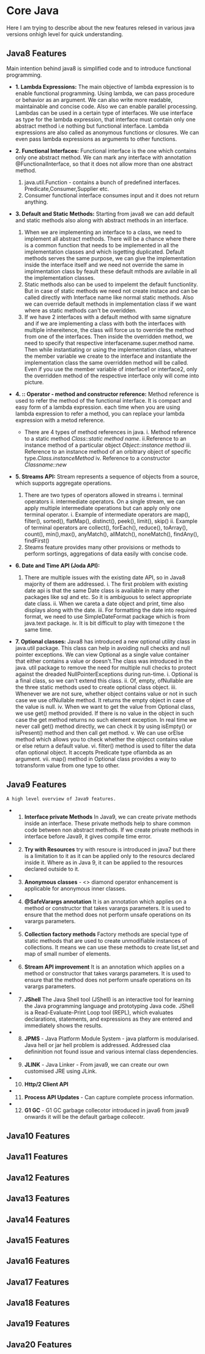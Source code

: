 # Core Java 
Here I am trying to describe about the new features relesed in various java versions onhigh level for quick understanding.

## Java8 Features
Main intention behind java8 is simplified code and to introduce functional programming.

* **1. Lambda Expressions:** The main objective of lambda expression is to enable functional programming. Using lambda, we can pass procedure or behavior as an argument. We can also write more readable, maintainable and concise code. Also we can enable parallel processing. Lambdas can be used in a certain type of interfaces. We use interface as type for the lambda expression, that interface must contain only one abstract method i.e nothing but functional interface. Lambda expressions are also called as anonymous functions or closures. We can even pass lambda expressions as arguments to other functions.

* **2. Functional Interfaces:** Functional interface is the one which contains only one abstract method. We can mark any interface with annotation @FunctionalInterface, so that it does not allow more than one abstract method.
	1. java.util.Function - contains a bunch of predefined interfaces. Predicate,Consumer,Supplier etc.
	2. Consumer functional interface consumes input and it does not return anything.
		
* **3. Default and Static Methods:** Starting from java8 we can add default and static methods also along with abstract methods in an interface.
	1. When we are implementing an interface to a class, we need to implement all abstract methods. There will be a chance where there is a common function that needs to be implemented in all the implementation classes and which isgetting duplicated. Default methods serves the same purpose, we can give the implementation inside the interface itself and we need not override the same in implmentation class by feault these default mthods are avilable in all the implementation classes.
	2. Static methods also can be used to impelemt the default functionlity. But in case of static methods we need not create instace and can be called directly with Interface name like normal static methods. Also we can override default methods in implementation class if we want where as static methods can't be overidden.
	3. If we have 2 interfaces with a default method with same signature and if we are implementing a class with both the interfaces with multiple inhereitence, the class will force us to override the method from one of the interfaces. Then inside the overridden method, we need to specify that respective interfacename.super.method name. Then while instantiating or using the implementation class, whatever the member variable we create to the interface and instantiate the implementation class the same overridden method will be called. Even if you use the member variable of interface1 or interface2, only the overridden method of the respective interface only will come into picture. 	

* **4. :: Operator - method and constructor reference:** Method reference is used to refer the method of the functional interface. It is compact and easy form of a lambda expression. each time when you are using lambda expression to refer a method, you can replace your lambda expression with a metod reference.
	* There are 4 types of method references in java. i. Method reference to a static method *Class::static method name*. ii.Reference to an instance method of a particular object *Object::instance method* iii. Reference to an instance method of an orbitrary object of specific type.*Class.instanceMethod* iv. Reference to a constructor *Classname::new* 

* **5. Streams API:** Stream represents a sequence of objects from a source, which supports aggregate operations.
	1. There are two types of operators allowed in streams i. terminal operators ii. intermediate operators. On a single stream, we can apply multiple intermediate operations but can apply only one terminal operator.
		i. Example of intermediate operators are map(), filter(), sorted(), flatMap(), distinct(), peek(), limit(), skip()
		ii. Example of terminal operators are collect(), forEach(), reduce(), toArray(), count(), min(),max(), anyMatch(), allMatch(), noneMatch(), findAny(), findFirst()	
	2. Steams feature provides many other provisions or methods to perform sortings, aggregations of data easily with concise code.

* **6. Date and Time API (Joda API):** 
	1. There are multiple issues with the existing date API, so in Java8 majority of them are addressed.
		i. The first problem with existing date api is that the same Date class is available in many other packages like sql and etc. So it is ambiguous to select appropriate date class. 
		ii. When we careta a date object and print, time also displays along with the date.
		iii. For formatting the date into required format, we need to use SimpleDateFormat package which is from java.text package.
		iv. It is bit difficult to play with timezone t the same time.  

* **7. Optional classes:** Java8 has introduced a new optional utility class in java.util package. This class can help in avoiding null checks and null pointer exceptions. We can view Optional as a single value container that either contains a value or doesn't.The class was introduced in the java. util package to remove the need for multiple null checks to protect against the dreaded NullPointerExceptions during run-time.
	i.	Optional is a final class, so we can't extend this class.
	ii.	Of, empty, ofNullable are the three static methods used to create optional class object.
	iii.	Whenever we are not sure, whether object contains value or not in such case we use ofNullable method. It returns the empty object in case of the value is null.
	iv. When we want to get the value from Optional class, we use get() method provided. If there is no value in the object in such case the get method returns no such element exception. In real time we never call get() method directly, we can check it by using isEmpty() or isPresent() method and then call get method.
	v. 	We can use orElse method which allows you to check whether the objecct contains value or else return a default value.
	vi.	filter() method is used to filter the data ofan optional object. It accepts Predicate type oflambda as an argument.
	vii.	map() method in Optional class provides a way to totransform value from one type to other. 

## Java9 Features
	
	A high level overview of Java9 features.
	
* 1. **Interface private Methods** In Java9, we can create private methods inside an interface. These private methods help to share common code between non abstract methods. If we create private methods in interface before Java9, it gives compile time error.
 
* 2. **Try with Resources** try with resoure is introduced in java7 but there is a limitation to it as it can be applied only to the resourcs declared inside it. Where as in Java 9, it can be applied to the resources declared outside to it.

* 3. **Anonymous classes** - <> diamond operator enhancement is applicable for anonymous inner classes.

* 4. **@SafeVarargs annotation** It is an annotation which applies on a method or constructor that takes varargs parameters. It is used to ensure that the method does not perform unsafe operations on its varargs parameters.

* 5. **Collection factory methods** Factory methods are special type of static methods that are used to create unmodifiable instances of collections. It means we can use these methods to create list,set and map of small number of elements.

* 6. **Stream API improvement** It is an annotation which applies on a method or constructor that takes varargs parameters. It is used to ensure that the method does not perform unsafe operations on its varargs parameters.

* 7. **JShell** The Java Shell tool (JShell) is an interactive tool for learning the Java programming language and prototyping Java code. JShell is a Read-Evaluate-Print Loop tool (REPL), which evaluates declarations, statements, and expressions as they are entered and immediately shows the results.

* 8. **JPMS** - Java Platform Module System - java platform is modularised. Java hell or jar hell problem is addressed. Addressed claa defininition not found issue and various internal class dependencies.

* 9. **JLINK** - Java Linker - From java9, we can create our own customised JRE using JLink.

* 10. **Http/2 Client API**

* 11. **Process API Updates** - Can capture complete process information.

* 12. **G1 GC** - G1 GC garbage collecotor introduced in java6 from java9 onwards it will be the default garbage collecotr.  
	

## Java10 Features

## Java11 Features

## Java12 Features

## Java13 Features

## Java14 Features

## Java15 Features

## Java16 Features

## Java17 Features

## Java18 Features

## Java19 Features

## Java20 Features